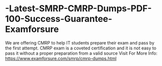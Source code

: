 # -Latest-SMRP-CMRP-Dumps-PDF-100-Success-Guarantee-Examforsure
We are offering CMRP to help IT students prepare their exam and pass by the first attempt. CMRP exam is a coveted certification and it is not easy to pass it without a proper preparation from a valid source  Visit For More Info: https://www.examforsure.com/smrp/cmrp-dumps.html
